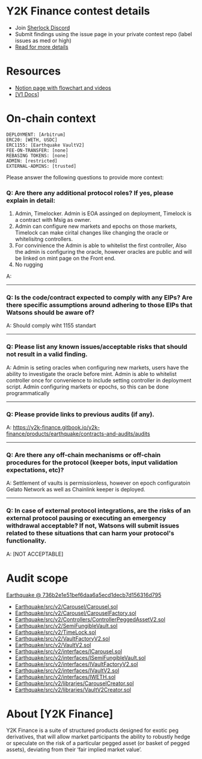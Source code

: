
# Y2K Finance contest details

- Join [Sherlock Discord](https://discord.gg/MABEWyASkp)
- Submit findings using the issue page in your private contest repo (label issues as med or high)
- [Read for more details](https://docs.sherlock.xyz/audits/watsons)

# Resources

- [Notion page with flowchart and videos](https://y2kfinance.notion.site/Earthquake-V2-Documentation-9766c278d4a14c619ba92017a69853e4)
- [[V1 Docs]](https://y2k-finance.gitbook.io/y2k-finance/products/earthquake/contracts-and-audits)

# On-chain context

```
DEPLOYMENT: [Arbitrum]
ERC20: [WETH, USDC]
ERC1155: [Earthquake VaultV2]
FEE-ON-TRANSFER: [none]
REBASING TOKENS: [none]
ADMIN: [restricted]  
EXTERNAL-ADMINS: [trusted]
```


Please answer the following questions to provide more context: 
### Q: Are there any additional protocol roles? If yes, please explain in detail:
1) Admin, Timelocker. Admin is EOA assinged on deployment, Timelock is a contract with Msig as owner. 
2) Admin can configure new markets and epochs on those markets, Timelock can make cirital changes like changing the oracle or whitelisitng controllers.
3) For convinience the Admin is able to whitelist the first controller, Also the admin is configuring the oracle, however oracles are public and will be linked on mint page on the Front end. 
4) No rugging 

A: 

___
### Q: Is the code/contract expected to comply with any EIPs? Are there specific assumptions around adhering to those EIPs that Watsons should be aware of?
A: Should comply wiht 1155 standart

___

### Q: Please list any known issues/acceptable risks that should not result in a valid finding.
A: Admin is seting oracles when configuring new markets, users have the ability to investigate the oracle before mint. Admin is able to whitelist controller once for convenience to include setting controller in deployment script. Admin configuring markets or epochs, so this can be done programmatically 

____
### Q: Please provide links to previous audits (if any).
A: https://y2k-finance.gitbook.io/y2k-finance/products/earthquake/contracts-and-audits/audits

___

### Q: Are there any off-chain mechanisms or off-chain procedures for the protocol (keeper bots, input validation expectations, etc)? 
A: Settlement of vaults is permissionless, however on epoch configuratoin Gelato Network as well as Chainlink keeper is deployed. 
_____

### Q: In case of external protocol integrations, are the risks of an external protocol pausing or executing an emergency withdrawal acceptable? If not, Watsons will submit issues related to these situations that can harm your protocol's functionality. 
A: [NOT ACCEPTABLE] 


# Audit scope


[Earthquake @ 736b2e1e51bef6daa6a5ecd1decb7d156316d795](https://github.com/Y2K-Finance/Earthquake/tree/736b2e1e51bef6daa6a5ecd1decb7d156316d795)
- [Earthquake/src/v2/Carousel/Carousel.sol](Earthquake/src/v2/Carousel/Carousel.sol)
- [Earthquake/src/v2/Carousel/CarouselFactory.sol](Earthquake/src/v2/Carousel/CarouselFactory.sol)
- [Earthquake/src/v2/Controllers/ControllerPeggedAssetV2.sol](Earthquake/src/v2/Controllers/ControllerPeggedAssetV2.sol)
- [Earthquake/src/v2/SemiFungibleVault.sol](Earthquake/src/v2/SemiFungibleVault.sol)
- [Earthquake/src/v2/TimeLock.sol](Earthquake/src/v2/TimeLock.sol)
- [Earthquake/src/v2/VaultFactoryV2.sol](Earthquake/src/v2/VaultFactoryV2.sol)
- [Earthquake/src/v2/VaultV2.sol](Earthquake/src/v2/VaultV2.sol)
- [Earthquake/src/v2/interfaces/ICarousel.sol](Earthquake/src/v2/interfaces/ICarousel.sol)
- [Earthquake/src/v2/interfaces/ISemiFungibleVault.sol](Earthquake/src/v2/interfaces/ISemiFungibleVault.sol)
- [Earthquake/src/v2/interfaces/IVaultFactoryV2.sol](Earthquake/src/v2/interfaces/IVaultFactoryV2.sol)
- [Earthquake/src/v2/interfaces/IVaultV2.sol](Earthquake/src/v2/interfaces/IVaultV2.sol)
- [Earthquake/src/v2/interfaces/IWETH.sol](Earthquake/src/v2/interfaces/IWETH.sol)
- [Earthquake/src/v2/libraries/CarouselCreator.sol](Earthquake/src/v2/libraries/CarouselCreator.sol)
- [Earthquake/src/v2/libraries/VaultV2Creator.sol](Earthquake/src/v2/libraries/VaultV2Creator.sol)



# About [Y2K Finance]

Y2K Finance is a suite of structured products designed for exotic peg derivatives, that will allow market participants the ability to robustly hedge or speculate on the risk of a particular pegged asset (or basket of pegged assets), deviating from their ‘fair implied market value’.
